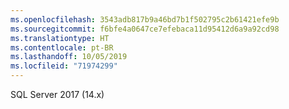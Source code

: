 ```yaml
---
ms.openlocfilehash: 3543adb817b9a46bd7b1f502795c2b61421efe9b
ms.sourcegitcommit: f6bfe4a0647ce7efebaca11d95412d6a9a92cd98
ms.translationtype: HT
ms.contentlocale: pt-BR
ms.lasthandoff: 10/05/2019
ms.locfileid: "71974299"
---
```

SQL Server 2017 (14.x)